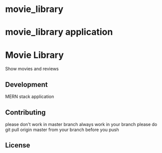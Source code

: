# movie_library

# movie_library application

# Movie Library
Show movies and reviews

## Development

MERN stack application



## Contributing

please don't work in master branch
always work in your branch
please do git pull origin master from your branch before you push

## License